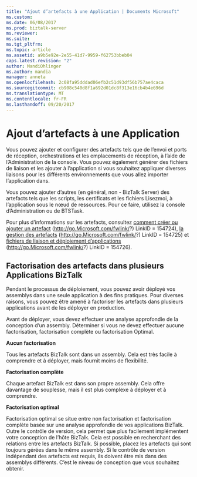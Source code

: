 ```yaml
---
title: "Ajout d’artefacts à une Application | Documents Microsoft"
ms.custom: 
ms.date: 06/08/2017
ms.prod: biztalk-server
ms.reviewer: 
ms.suite: 
ms.tgt_pltfrm: 
ms.topic: article
ms.assetid: a9b5e92e-2e55-41d7-9959-f62753bbeb04
caps.latest.revision: "2"
author: MandiOhlinger
ms.author: mandia
manager: anneta
ms.openlocfilehash: 2c08fa95dddad06efb2c51d93df56b757ae4caca
ms.sourcegitcommit: cb908c540d8f1a692d01dc8f313e16cb4b4e696d
ms.translationtype: MT
ms.contentlocale: fr-FR
ms.lasthandoff: 09/20/2017
---
```

# <a name="adding-artifacts-to-an-application"></a>Ajout d’artefacts à une Application
Vous pouvez ajouter et configurer des artefacts tels que de l’envoi et ports de réception, orchestrations et les emplacements de réception, à l’aide de l’Administration de la console. Vous pouvez également générer des fichiers de liaison et les ajouter à l’application si vous souhaitez appliquer diverses liaisons pour les différents environnements que vous allez importer l’application dans.  
  
 Vous pouvez ajouter d’autres (en général, non - BizTalk Server) des artefacts tels que les scripts, les certificats et les fichiers Lisezmoi, à l’application sous le nœud de ressources. Pour ce faire, utilisez la console d’Administration ou de BTSTask.  
  
 Pour plus d’informations sur les artefacts, consultez [comment créer ou ajouter un artefact](http://go.microsoft.com/fwlink/?LinkID=154724) (http://go.Microsoft.com/fwlink/?) LinkID = 154724), [la gestion des artefacts](http://go.microsoft.com/fwlink/?LinkID=154725) (http://go.Microsoft.com/fwlink/?) LinkID = 154725) et [fichiers de liaison et déploiement d’applications](http://go.microsoft.com/fwlink/?LinkID=154726) (http://go.Microsoft.com/fwlink/?) LinkID = 154726).  
  
## <a name="factoring-artifacts-into-multiple-biztalk-applications"></a>Factorisation des artefacts dans plusieurs Applications BizTalk  
 Pendant le processus de déploiement, vous pouvez avoir déployé vos assemblys dans une seule application à des fins pratiques. Pour diverses raisons, vous pouvez être amené à factoriser les artefacts dans plusieurs applications avant de les déployer en production.  
  
 Avant de déployer, vous devez effectuer une analyse approfondie de la conception d’un assembly. Déterminer si vous ne devez effectuer aucune factorisation, factorisation complète ou factorisation Optimal.  
  
 **Aucun factorisation**  
  
 Tous les artefacts BizTalk sont dans un assembly. Cela est très facile à comprendre et à déployer, mais fournit moins de flexibilité.  
  
 **Factorisation complète**  
  
 Chaque artefact BizTalk est dans son propre assembly. Cela offre davantage de souplesse, mais il est plus complexe à déployer et à comprendre.  
  
 **Factorisation optimal**  
  
 Factorisation optimal se situe entre non factorisation et factorisation complète basée sur une analyse approfondie de vos applications BizTalk. Outre le contrôle de version, cela permet que plus facilement implémentent votre conception de l’hôte BizTalk. Cela est possible en recherchant des relations entre les artefacts BizTalk. Si possible, placez les artefacts qui sont toujours gérées dans le même assembly. Si le contrôle de version indépendant des artefacts est requis, ils doivent être mis dans des assemblys différents. C’est le niveau de conception que vous souhaitez obtenir.